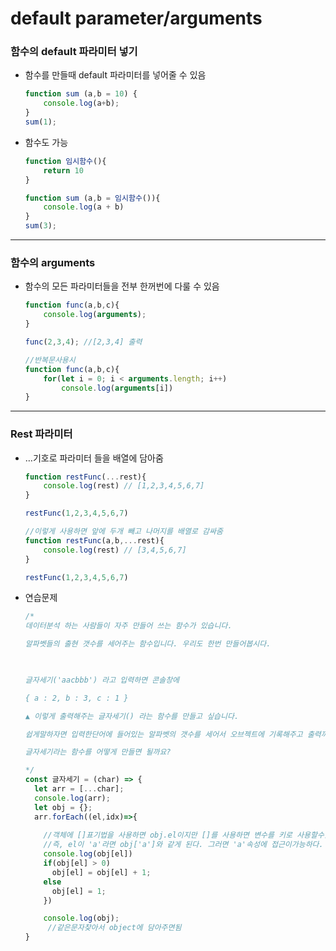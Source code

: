 # default parameter/arguments

### 함수의 default 파라미터 넣기

- 함수를 만들때 default 파라미터를 넣어줄 수 있음
    
    ```jsx
    function sum (a,b = 10) {
    	console.log(a+b);
    }
    sum(1);
    ```
    
- 함수도 가능
    
    ```jsx
    function 임시함수(){
    	return 10
    }
    
    function sum (a,b = 임시함수()){
    	console.log(a + b)
    }
    sum(3);
    ```
    

---

### 함수의 arguments

- 함수의 모든 파라미터들을 전부 한꺼번에 다룰 수 있음
    
    ```jsx
    function func(a,b,c){
    	console.log(arguments);
    }
    
    func(2,3,4); //[2,3,4] 출력
    
    //반복문사용시
    function func(a,b,c){
    	for(let i = 0; i < arguments.length; i++)
    		console.log(arguments[i])
    }
    ```
    

---

### Rest 파라미터

- …기호로 파라미터 들을 배열에 담아줌
    
    ```jsx
    function restFunc(...rest){
    	console.log(rest) // [1,2,3,4,5,6,7]
    }
    
    restFunc(1,2,3,4,5,6,7)
    
    //이렇게 사용하면 앞에 두개 빼고 나머지를 배열로 감싸줌
    function restFunc(a,b,...rest){
    	console.log(rest) // [3,4,5,6,7]
    }
    
    restFunc(1,2,3,4,5,6,7)
    ```
    
- 연습문제
    
    ```jsx
    /*
    데이터분석 하는 사람들이 자주 만들어 쓰는 함수가 있습니다. 
    
    알파벳들의 출현 갯수를 세어주는 함수입니다. 우리도 한번 만들어봅시다. 
    
     
    
    글자세기('aacbbb') 라고 입력하면 콘솔창에
    
    { a : 2, b : 3, c : 1 }
    
    ▲ 이렇게 출력해주는 글자세기() 라는 함수를 만들고 싶습니다.
    
    쉽게말하자면 입력한단어에 들어있는 알파벳의 갯수를 세어서 오브젝트에 기록해주고 출력까지 해주는 함수입니다. 
    
    글자세기라는 함수를 어떻게 만들면 될까요?
    
    */
    const 글자세기 = (char) => {
      let arr = [...char];
      console.log(arr);
      let obj = {};
      arr.forEach((el,idx)=>{
          
        //객체에 []표기법을 사용하면 obj.el이지만 []를 사용하면 변수를 키로 사용할수있게 된다.
        //즉, el이 'a'라면 obj['a']와 같게 된다. 그러면 'a'속성에 접근이가능하다.
        console.log(obj[el])
        if(obj[el] > 0)
          obj[el] = obj[el] + 1;
        else
          obj[el] = 1;
        })
    
        console.log(obj);
         //같은문자찾아서 object에 담아주면됨
    }
    
    ```